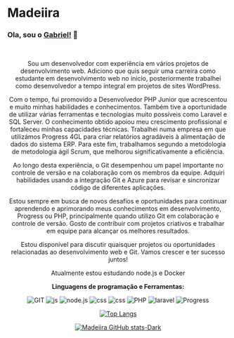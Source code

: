# Madeiira
### Ola, sou o [Gabriel!](https://github.com/Madeiira) 👋
<center>

<br />

Sou um desenvolvedor com experiência em vários projetos de desenvolvimento web. Adiciono que quis seguir uma carreira como estudante em desenvolvimento web no inicio, posteriormente trabalhei como desenvolvedor a tempo integral em projetos de sites WordPress. 

Com o tempo, fui promovido a Desenvolvedor PHP Junior que acrescentou e muito minhas habilidades e conhecimentos. 
Também tive a oportunidade de utilizar várias ferramentas e tecnologias muito possíveis como Laravel e SQL Server. 
O conhecimento obtido apoiou meu crescimento profissional e fortaleceu minhas capacidades técnicas. 
Trabalhei numa empresa em que utilizámos Progress 4GL para criar relatórios agradáveis à alimentação de dados do sistema ERP. Para este fim, trabalhamos segundo a metodologia de metodologia ágil Scrum, que melhorou significativamente a eficiência.

Ao longo desta experiência, o Git desempenhou um papel importante no controle de versão e na colaboração com os membros da equipe. Adquiri habilidades usando a integração Git e Azure para revisar e sincronizar código de diferentes aplicações. 

Estou sempre em busca de novos desafios e oportunidades para continuar aprendendo e aprimorando meus conhecimentos em desenvolvimento, Progress ou PHP, principalmente quando utilizo Git em colaboração e controle de versão. Gosto de contribuir com projetos criativos e trabalhar em equipe para alcançar os melhores resultados.

Estou disponível para discutir quaisquer projetos ou oportunidades relacionadas ao desenvolvimento web e Git. Vamos crescer e ter sucesso juntos!

Atualmente estou estudando node.js e Docker

**Linguagens de programação ​​e Ferramentas:**  

![GIT](https://img.shields.io/badge/git%20-%2320232a.svg?&style=flat-square&logo=git)
![js](https://img.shields.io/badge/Javascript%20-%2320232a.svg?&style=flat-square&logo=javascript&logoColor=%2yellow)
![node.js](img.shields.io/badge/node.js%20-%2320232a.svg?&style=flat-square&logo=node.js)
![css](https://img.shields.io/badge/CSS%20-%2320232a.svg?&style=flat-square&logo=css)
![css](https://img.shields.io/badge/html%20-%2320232a.svg?&style=flat-square&logo=html)
![PHP](https://img.shields.io/badge/PHP%20-%2320232a.svg?&style=flat-square&logo=PHP&logoColor=%2yellow)
![laravel](https://img.shields.io/badge/laravel%20-%2320232a.svg?&style=flat-square&logo=laravel)
![Progress](https://img.shields.io/badge/progress%20-%2320232a.svg?&style=flat-square&logo=progress)


[![Top Langs](https://github-readme-stats.vercel.app/api/top-langs/?username=Madeiira&layout=compact&theme=dracula)](https://github.com/anuraghazra/github-readme-stats)

[![Madeiira GitHub stats-Dark](https://github-readme-stats.vercel.app/api?username=Madeiira\&show_icons=true\&theme=dark#gh-dark-mode-only)](https://github.com/anuraghazra/github-readme-stats#responsive-card-theme#gh-dark-mode-only)

</center>
